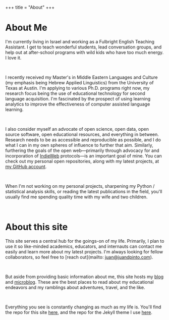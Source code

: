 +++
title = "About"
+++

# About Me

I'm currently living in Israel and working as a Fulbright English Teaching Assistant. I get to teach wonderful students, lead conversation groups, and help out at after-school programs with wild kids who have too much energy. I love it.

<br />

I recently received my Master's in Middle Eastern Languages and Culture (my emphasis being Hebrew Applied Linguistics) from the University of Texas at Austin. I'm applying to various Ph.D. programs right now, my research focus being the use of educational technology for second language acquisition. I'm fascinated by the prospect of using learning analytics to improve the effectiveness of computer assisted language learning.

<br />

I also consider myself an advocate of open science, open data, open source software, open educational resources, and everything in between. Research needs to be as accessible and reproducible as possible, and I do what I can in my own spheres of influence to further that aim. Similarly, furthering the goals of the open web—primarily through advocacy for and incorporation of [IndieWeb](https://indieweb.org) protocols—is an important goal of mine. You can check out my personal open repositories, along with my latest projects, at [my GitHub account](https://github.com/juandpinto).

<br />

When I'm not working on my personal projects, sharpening my Python / statistical analysis skills, or reading the latest publications in the field, you'll usually find me spending quality time with my wife and two children.

<br />

# About this site

This site serves a central hub for the goings-on of my life. Primarily, I plan to use it so like-minded academics, educators, and internauts can contact me easily and learn more about my latest projects. I'm always looking for fellow collaborators, so feel free to [reach out](mailto: juan@juandpinto.com).

<br />

But aside from providing basic information about me, this site hosts my [blog](./blog/) and [microblog](https://microblog.juandpinto.com). These are the best places to read about my educational endeavors and my ramblings about adventures, travel, and the like.

<br />

Everything you see is constantly changing as much as my life is. You'll find the repo for this site [here](https://github.com/juandpinto/juandpinto.github.io), and the repo for the Jekyll theme I use [here](https://github.com/mmistakes/so-simple-theme).
